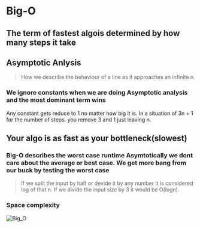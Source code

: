 # Big-O

## The term of fastest algois determined by how many steps it take

## Asymptotic Anlysis

> How we describe the behaviour of a line as it approaches an infinite n.

### We ignore constants when we are doing Asymptotic analysis and the most dominant term wins

Any constant gets reduce to 1 no matter how big it is. In a situation of 3n + 1 for the number of steps. you remove 3 and 1 just leaving  n.

## Your algo is as fast as your bottleneck(slowest)

### Big-O describes the worst case runtime Asymtotically we dont care about the average or best case. We get more bang from our buck by testing the worst case

> If we split the input by half or devide it by any number it is considered log of that n. If we divide the input size by 3 it would be O(logn).

### Space complexity

![Big_O](Users/jordycorporan/Desktop/Snippets/Big_O.png)
